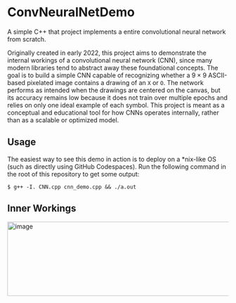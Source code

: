 # ConvNeuralNetDemo
A simple C++ that project implements a entire convolutional neural network from scratch. 

Originally created in early 2022, this project aims to demonstrate the internal workings of a convolutional neural network (CNN), since many modern libraries tend to abstract away these foundational concepts. The goal is to build a simple CNN capable of recognizing whether a $9 \times 9$ ASCII-based pixelated image contains a drawing of an `X` or `O`. The network performs as intended when the drawings are centered on the canvas, but its accuracy remains low because it does not train over multiple epochs and relies on only one ideal example of each symbol. This project is meant as a conceptual and educational tool for how CNNs operates internally, rather than as a scalable or optimized model.

## Usage
The easiest way to see this demo in action is to deploy on a *nix-like OS (such as directly using GitHub Codespaces). Run the following command in the root of this repository to get some output:
```
$ g++ -I. CNN.cpp cnn_demo.cpp && ./a.out
```

## Inner Workings
<img width="540" height="169" alt="image" src="https://github.com/user-attachments/assets/a69625c1-8ac3-4042-94cf-ad8b1bcfff6a" />

